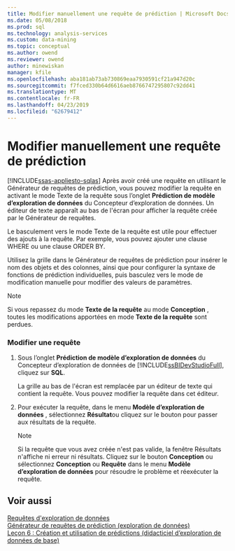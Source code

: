 ```yaml
---
title: Modifier manuellement une requête de prédiction | Microsoft Docs
ms.date: 05/08/2018
ms.prod: sql
ms.technology: analysis-services
ms.custom: data-mining
ms.topic: conceptual
ms.author: owend
ms.reviewer: owend
author: minewiskan
manager: kfile
ms.openlocfilehash: aba181ab73ab730869eaa7930591cf21a947d20c
ms.sourcegitcommit: f7fced330b64d6616aeb8766747295807c92dd41
ms.translationtype: MT
ms.contentlocale: fr-FR
ms.lasthandoff: 04/23/2019
ms.locfileid: "62679412"
---
```

# <a name="manually-edit-a-prediction-query"></a>Modifier manuellement une requête de prédiction
[!INCLUDE[ssas-appliesto-sqlas](../../includes/ssas-appliesto-sqlas.md)]
  Après avoir créé une requête en utilisant le Générateur de requêtes de prédiction, vous pouvez modifier la requête en activant le mode Texte de la requête sous l’onglet **Prédiction de modèle d’exploration de données** du Concepteur d’exploration de données. Un éditeur de texte apparaît au bas de l'écran pour afficher la requête créée par le Générateur de requêtes.  
  
 Le basculement vers le mode Texte de la requête est utile pour effectuer des ajouts à la requête. Par exemple, vous pouvez ajouter une clause WHERE ou une clause ORDER BY.  
  
 Utilisez la grille dans le Générateur de requêtes de prédiction pour insérer le nom des objets et des colonnes, ainsi que pour configurer la syntaxe de fonctions de prédiction individuelles, puis basculez vers le mode de modification manuelle pour modifier des valeurs de paramètres.  
  
> [!NOTE]  
>  Si vous repassez du mode **Texte de la requête** au mode **Conception** , toutes les modifications apportées en mode **Texte de la requête** sont perdues.  
  
### <a name="modify-a-query"></a>Modifier une requête  
  
1.  Sous l’onglet **Prédiction de modèle d’exploration de données** du Concepteur d’exploration de données de [!INCLUDE[ssBIDevStudioFull](../../includes/ssbidevstudiofull-md.md)], cliquez sur **SQL**.  
  
     La grille au bas de l'écran est remplacée par un éditeur de texte qui contient la requête. Vous pouvez modifier la requête dans cet éditeur.  
  
2.  Pour exécuter la requête, dans le menu **Modèle d’exploration de données** , sélectionnez **Résultat**ou cliquez sur le bouton pour passer aux résultats de la requête.  
  
    > [!NOTE]  
    >  Si la requête que vous avez créée n'est pas valide, la fenêtre Résultats n'affiche ni erreur ni résultats. Cliquez sur le bouton **Conception** ou sélectionnez **Conception** ou **Requête** dans le menu **Modèle d’exploration de données** pour résoudre le problème et réexécuter la requête.  
  
## <a name="see-also"></a>Voir aussi  
 [Requêtes d'exploration de données](../../analysis-services/data-mining/data-mining-queries.md)   
 [Générateur de requêtes de prédiction &#40;exploration de données&#41;](http://msdn.microsoft.com/library/12900d49-db88-48bb-a5f4-0a9a172bc126)   
 [Leçon 6 : Création et utilisation de prédictions &#40;didacticiel d’exploration de données de base&#41;](http://msdn.microsoft.com/library/b213cb58-2c40-4c89-b08b-d3c36a4afad3)  
  
  
